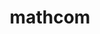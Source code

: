 ---
name: 'mathcom'
title: 'mathcom'
title_thai: 'ภาควิชาคณิตศาสตร์และวิทยาการคอมพิวเตอร์'
ig: 'https://www.instagram.com/mathcom_cu/'
fac: 'https://www.facebook.com/MathComSciCU'
head: '/cs4.png'
web: 'https://math.sc.chula.ac.th/th/'
layout: '@/layouts/departLayout.astro'
images:
  - id: 1
    src: '/cs1.png'
    label: 'First Meet'
    text: 'MathCom First Meet! <br/>
พบปะกันครั้งแรก พร้อมกับกิจกรรมมากมาย<br/>
เพื่อเสริมสร้างความสัมพันธ์กับคนภายในภาควิชา'
  - id: 2
    src: '/cs2.png'
    label: 'Math Trip'
    text: 'Math Trip ทริปสานสัมพันธ์พี่น้องชาว Math ประจําปี<br/>
ทริปที่ทําให้พี่ ๆ น้อง ๆ ในสาขาคณิตศาสตร์ได้มาเจอกัน <br/>
มาเล่น มาเที่ยวกัน มาร่วมสนุกกัน'
  - id: 3
    src: '/cs3.png'
    label: 'Dev Club'
    text: 'สาขาวิทยาการคอมพิวเตอร์มี Dev Club สำหรับผู้ที่ต้องการ<br/>
พัฒนา Skill การเขียนโค้ด ตั้งแต่พื้นฐานจนสร้างโปรเจกต์เองได้  
'
description: "
ภาควิชาคณิตศาสตร์และวิทยาการคอมพิวเตอร์ เป็น “แรก” ของ
<br/>ประเทศไทย ในหลาย ๆ ด้าน เช่น เป็นแห่งแรกที่จัดสัมมนา และ
<br/>ประชุมทางวิชาการทั้งในระดับประเทศและภาคพื้นเอเชียอาคเนย์
<br/>และเป็นแห่งแรกที่จัดตั้งสมาคมคณิตศาสตร์แห่งประเทศไทย "
---